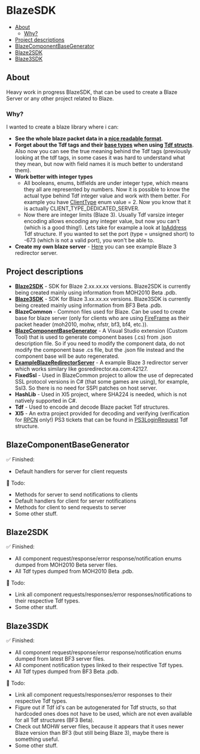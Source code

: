 BlazeSDK
========
* [About](#about)
  - [Why?](#why)
* [Project descriptions](#project-descriptions)
* [BlazeComponentBaseGenerator](#blazecomponentbasegenerator)
* [Blaze2SDK](#blaze2sdk)
* [Blaze3SDK](#blaze3sdk)

## About
Heavy work in progress BlazeSDK, that can be used to create a Blaze Server or any other project related to Blaze.
### Why?
I wanted to create a blaze library where i can:
  *  __See the whole blaze packet data in a [nice readable format](https://user-images.githubusercontent.com/76944477/229182210-f11edb3d-87b8-4f98-8a52-a08b36df6287.png)__.
  *  __Forget about the Tdf tags and their [base types](Tdf/TdfBaseType.cs) when using [Tdf structs](https://user-images.githubusercontent.com/76944477/229182379-994242b9-f9e3-4604-8c82-8b274dc3fe10.png)__. Also now you can see the true meaning behind the Tdf tags (previously looking at the tdf tags, in some cases it was hard to understand what they mean, but now with field names it is much better to understand them).
  *  __Work better with integer types__
      - All booleans, enums, bitfields are under integer type, which means they all are represented by numbers. Now it is possible to know the actual type behind Tdf integer value and work with them better. For example you have [ClientType](Blaze3SDK/Blaze/ClientType.cs) enum value = 2. Now you know that it is actually CLIENT_TYPE_DEDICATED_SERVER.
      - Now there are integer limits (Blaze 3). Usually Tdf varsize integer encoding allows encoding any integer value, but now you can't (which is a good thing!). Lets take for example a look at [IpAddress](Blaze3SDK/Blaze/IpAddress.cs) Tdf structure. If you wanted to set the port (type = unsigned short) to -673 (which is not a valid port), you won't be able to.
  * __Create my own blaze server__ - [Here](ExampleBlazeRedirectorServer/Program.cs) you can see example Blaze 3 redirector server.

## Project descriptions
  * __[Blaze2SDK](#blaze2sdk)__ - SDK for Blaze 2.xx.xx.xx versions. Blaze2SDK is currently being created mainly using information from MOH2010 Beta .pdb.
  * __[Blaze3SDK](#blaze3sdk)__ - SDK for Blaze 3.xx.xx.xx versions. Blaze3SDK is currently being created mainly using information from BF3 Beta .pdb.
  * __BlazeCommon__ - Common files used for Blaze. Can be used to create base for blaze server (only for clients who are using [FireFrame](BlazeCommon/FireFrame.cs) as their packet header (moh2010, mohw, nfstr, bf3, bf4, etc.)).
  * __[BlazeComponentBaseGenerator](#blazecomponentbasegenerator)__ - A Visual Studio extension (Custom Tool) that is used to generate component bases (.cs) from .json description file. So if you need to modify the component data, do not modify the component base .cs file, but the .json file instead and the component base will be auto regenerated.
  * __[ExampleBlazeRedirectorServer](ExampleBlazeRedirectorServer/Program.cs)__ - A example Blaze 3 redirector server which works similary like gosredirector.ea.com:42127.
  * __FixedSsl__ - Used in BlazeCommon project to allow the use of deprecated SSL protocol versions in C# (that some games are using), for example, Ssl3. So there is no need for SSPI patches on host server.
  * __HashLib__ - Used in XI5 project, where SHA224 is needed, which is not natively supported in C#.
  * __Tdf__ - Used to encode and decode Blaze packet Tdf structures.
  * __XI5__ - An extra project provided for decoding and verifying (verification for [RPCN](https://github.com/RipleyTom/rpcn) only!) PS3 tickets that can be found in [PS3LoginRequest](Blaze3SDK/Blaze/Authentication/PS3LoginRequest.cs) Tdf structure.

## BlazeComponentBaseGenerator
:white_check_mark: Finished:
  * Default handlers for server for client requests

:wrench: Todo:
  * Methods for server to send notifications to clients
  * Default handlers for client for server notifications
  * Methods for client to send requests to server
  * Some other stuff.

## Blaze2SDK
:white_check_mark: Finished:
  * All component request/response/error response/notification enums dumped from MOH2010 Beta server files. 
  * All Tdf types dumped from MOH2010 Beta .pdb.

:wrench: Todo:
  * Link all component requests/responses/error responses/notifications to their respective Tdf types.
  * Some other stuff.

## Blaze3SDK
:white_check_mark: Finished:
  * All component request/response/error response/notification enums dumped from latest BF3 server files.
  * All component notification types linked to their respective Tdf types.
  * All Tdf types dumped from BF3 Beta .pdb.

:wrench: Todo:
  * Link all component requests/responses/error responses to their respective Tdf types.
  * Figure out if Tdf id's can be autogenerated for Tdf structs, so that hardcoded ones does not have to be used, which are not even available for all Tdf structures (BF3 Beta).
  * Check out MOHW server files, because it appears that it uses newer Blaze version than BF3 (but still being Blaze 3), maybe there is something useful.
  * Some other stuff.
